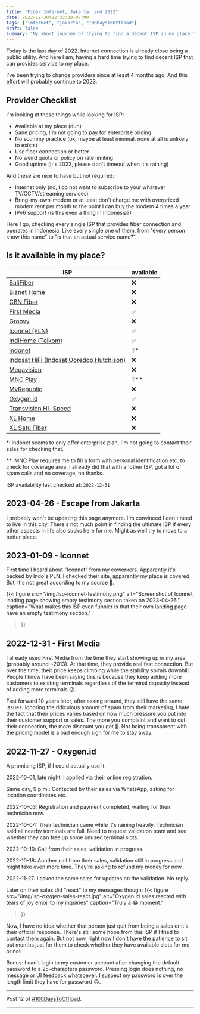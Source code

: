 ```yaml
---
title: "Fiber Internet, Jakarta, and 2022"
date: 2022-12-30T22:33:38+07:00
tags: ["internet", "jakarta", "100DaysToOffload"]
draft: false
summary: "My short journey of trying to find a decent ISP in my place."
---
```


Today is the last day of 2022.
Internet connection is already close being a public utility.
And here I am, having a hard time trying to find decent ISP that can provides service to my place.

I've been trying to change providers since at least 4 months ago.
And this effort will probably continue to 2023.

## Provider Checklist

I'm looking at these things while looking for ISP:

- Available at my place (duh)
- Sane pricing, I'm not going to pay for enterprise pricing
- No scummy practice (ok, maybe at least minimal, none at all is unlikely to exists)
- Use fiber connection or better
- No weird quota or policy on rate limiting
- Good uptime (it's 2022, please don't timeout when it's raining)

And these are nice to have but not required:

- Internet only (no, I do not want to subscribe to your whatever TV/CCTV/streaming services)
- Bring-my-own-modem or at least don't charge me with overpriced modem rent per month to the point I can buy the modem 4 times a year
- IPv6 support (is this even a thing in Indonesia?)

Here I go, checking every single ISP that provides fiber connection and operates in Indonesia.
Like every single one of them, from "every person know this name" to "is that an actual service name?".

## Is it available in my place?

| ISP                                                                 | available |
| ------------------------------------------------------------------- | --------- |
| [BaliFiber](https://www.balifiber.id/home/bf_home)                  | ❌        |
| [Biznet Home](https://biznethome.net/)                              | ❌        |
| [CBN Fiber](https://cbn.id/personal/fiber/cbn-fiber.html)           | ❌        |
| [First Media](https://www.firstmedia.com/)                          | ✅        |
| [Groovy](https://groovy.id/)                                        | ❌        |
| [Iconnet (PLN)](https://iconnet.id/)                                | ✅        |
| [IndiHome (Telkom)](https://indihome.co.id/)                        | ✅        |
| [indonet](https://indonet.co.id/id/internet-broadband/)             | ❔\*      |
| [Indosat HiFi (Indosat Ooredoo Hutchison)](https://hifi.ioh.co.id/) | ❌        |
| [Megavision](https://www.megavision.net.id/)                        | ❌        |
| [MNC Play](https://mncplay.id/en/)                                  | ❔\*\*    |
| [MyRepublic](https://myrepublic.co.id/)                             | ❌        |
| [Oxygen.id](https://home.oxygen.id/)                                | ✅        |
| [Transvision Hi-Speed](https://www.transvision.co.id/hispeed.html)  | ❌        |
| [XL Home](https://www.xlhome.co.id/)                                | ❌        |
| [XL Satu Fiber](https://satu.xl.co.id/)                             | ❌        |

\*: indonet seems to only offer enterprise plan, I'm not going to contact their sales for checking that.

\*\*: MNC Play requires me to fill a form with personal identification etc. to check for coverage area.
I already did that with another ISP, got a lot of spam calls and no coverage, no thanks.

ISP availability last checked at: `2022-12-31`

## 2023-04-26 - Escape from Jakarta

I probably won't be updating this page anymore.
I'm convinced I don't need to live in this city.
There's not much point in finding the ultimate ISP if every other aspects in life also sucks here for me.
Might as well try to move to a better place.

## 2023-01-09 - Iconnet

First time I heard about "Iconnet" from my coworkers. Apparently it's backed by Indo's PLN.
I checked their site, apparently my place is covered.
But, it's not great according to my source 🫠.

{{< figure
src="/img/isp-iconnet-testimony.png"
alt="Screenshot of Iconnet landing page showing empty testimony section taken on 2023-04-26."
caption="What makes this ISP even funnier is that their own landing page have an empty testimony section."
>}}

## 2022-12-31 - First Media

I already used First Media from the time they start showing up in my area (probably around ~2013).
At that time, they provide real fast connection.
But over the time, their price keeps climbing while the stability spirals downhill.
People I know have been saying this is because they keep adding more customers to existing terminals
regardless of the terminal capacity instead of adding more terminals 😕.

Fast forward 10 years later, after asking around, they still have the same issues.
Ignoring the ridiculous amount of spam from their marketing,
I hate the fact that their prices varies based on how much pressure you put into their customer support
or sales.
The more you complaint and want to cut their connection, the more discount you get 🤨.
Not being transparent with the pricing model is a bad enough sign for me to stay away.

## 2022-11-27 - Oxygen.id

A promising ISP, if I could actually use it.

2022-10-01, late night: I applied via their online registration.

Same day, 9 p.m.: Contacted by their sales via WhatsApp, asking for location coordinates etc.

2022-10-03: Registration and payment completed, waiting for their technician now.

2022-10-04: Their technician came while it's raining heavily. Technician said all nearby terminals are full. Need to request validation team and see whether they can free up some unused terminal slots.

2022-10-10: Call from their sales, validation in progress.

2022-10-18: Another call from their sales, validation still in progress and might take even more time. They're asking to refund my money for now.

2022-11-27: I asked the same sales for updates on the validation. No reply.

Later on their sales did "react" to my messages though:
{{< figure
src="/img/isp-oxygen-sales-react.jpg"
alt="Oxygen.id sales reacted with tears of joy emoji to my inquiries"
caption="Truly a 😂 moment."
>}}

Now, I have no idea whether that person just quit from being a sales or it's their official response.
There's still some hope from this ISP if I tried to contact them again.
But not now, right now I don't have the patience to sit out months just for them to check whether they have available slots for me or not.

Bonus: I can't login to my customer account after changing the default password to a 25-characters password.
Pressing login does nothing, no message or UI feedback whatsoever.
I suspect my password is over the length limit they have for password 🙃.

---

Post 12 of [#100DaysToOffload](https://100daystooffload.com/).

---
